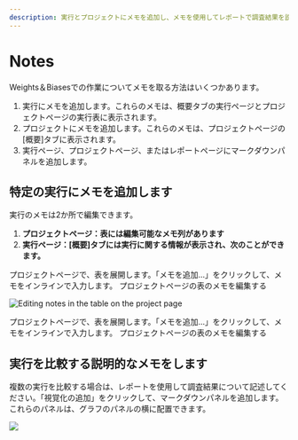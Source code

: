 ```yaml
---
description: 実行とプロジェクトにメモを追加し、メモを使用してレポートで調査結果を説明します
---
```


# Notes

Weights＆Biasesでの作業についてメモを取る方法はいくつかあります。

1. 実行にメモを追加します。これらのメモは、概要タブの実行ページとプロジェクトページの実行表に表示されます。
2. プロジェクトにメモを追加します。これらのメモは、プロジェクトページの\[概要\]タブに表示されます。
3. 実行ページ、プロジェクトページ、またはレポートページにマークダウンパネルを追加します。

## **特定の実行にメモを追加します**

 実行のメモは2か所で編集できます。

1. **プロジェクトページ：表には編集可能なメモ列があります**
2. **実行ページ：\[概要\]タブには実行に関する情報が表示され、次のことができます。**

プロジェクトページで、表を展開します。「メモを追加...」をクリックして、メモをインラインで入力します。 プロジェクトページの表のメモを編集する

![Editing notes in the table on the project page](https://downloads.intercomcdn.com/i/o/148296355/34114b47362b0378e233a440/2019-09-13+08.05.17.gif)

プロジェクトページで、表を展開します。「メモを追加...」をクリックして、メモをインラインで入力します。 プロジェクトページの表のメモを編集する



## **実行を比較する説明的なメモをします**

複数の実行を比較する場合は、レポートを使用して調査結果について記述してください。「視覚化の追加」をクリックして、マークダウンパネルを追加します。これらのパネルは、グラフのパネルの横に配置できます。

![](https://downloads.intercomcdn.com/i/o/148297552/64e5baa86a48927158d17456/2019-09-13+08.08.31.gif)

